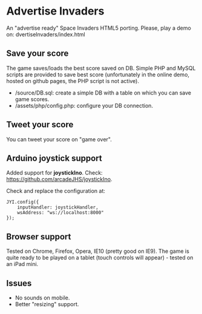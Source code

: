 Advertise Invaders
==============
An "advertise ready" Space Invaders HTML5 porting.
Please, play a demo on: dvertiseInvaders/index.html

Save your score
--------------
The game saves/loads the best score saved on DB.
Simple PHP and MySQL scripts are provided to save best score (unfortunately in the online demo, hosted on github pages, the PHP script is not active).
- /source/DB.sql: create a simple DB with a table on which you can save game scores.
- /assets/php/config.php: configure your DB connection.

Tweet your score
--------------
You can tweet your score on "game over".

Arduino joystick support
--------------
Added support for **joystickIno**. Check: https://github.com/arcadeJHS/joystickIno.

Check and replace the configuration at:
```
JYI.config({
	inputHandler: joystickHandler,
	wsAddress: "ws://localhost:8000"
});
```

Browser support
--------------
Tested on Chrome, Firefox, Opera, IE10 (pretty good on IE9).
The game is quite ready to be played on a tablet (touch controls will appear) - tested on an iPad mini.


Issues
--------------
- No sounds on mobile.
- Better "resizing" support.
